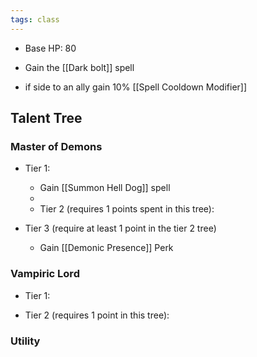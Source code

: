 ```yaml
---
tags: class
---
```

* Base HP: 80
- Gain the [[Dark bolt]] spell
* if side to an ally gain 10% [[Spell Cooldown Modifier]]

## Talent Tree

### Master of Demons
- Tier 1:
	- Gain  [[Summon Hell Dog]] spell
	- 
  - Tier 2 (requires 1 points spent in this tree):
	
- Tier 3 (require at least 1 point in the tier 2 tree)
	- Gain [[Demonic Presence]] Perk
### Vampiric Lord
- Tier 1:
	
- Tier 2 (requires 1 point in this tree):



### Utility



